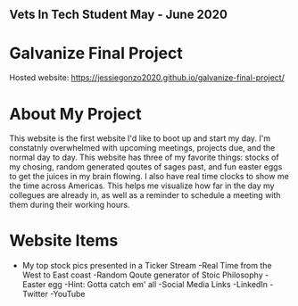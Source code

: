 ## Vets In Tech Student May - June 2020
# Galvanize Final Project
Hosted website: https://jessiegonzo2020.github.io/galvanize-final-project/

# About My Project
This website is the first website I'd like to boot up and start my day. I'm constatnly overwhelmed with upcoming meetings, projects due, and the normal day to day. This website has three of my favorite things: stocks of my chosing, random generated qoutes of sages past, and fun easter eggs to get the juices in my brain flowing. I also have real time clocks to show me the time across Americas. This helps me visualize how far in the day my collegues are already in, as well as a reminder to schedule a meeting with them during their working hours. 

# Website Items
- My top stock pics presented in a Ticker Stream
-Real Time from the West to East coast
-Random Qoute generator of Stoic Philosophy
-Easter egg
    -Hint: Gotta catch em' all
-Social Media Links
    -LinkedIn
    -Twitter
    -YouTube
